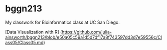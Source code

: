 # bggn213

My classwork for Bioinformatics class at UC San Diego. 

[Data Visualization with R] (https://github.com/julia-ainsworth/bggn213/blob/e50a05c59a1d5d7df17a8f743597dd3d7e59556c/Class05/Class05.md) 
